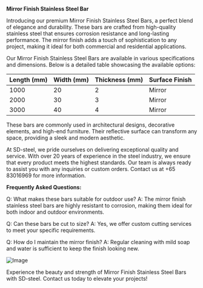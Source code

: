 **Mirror Finish Stainless Steel Bar**

Introducing our premium Mirror Finish Stainless Steel Bars, a perfect blend of elegance and durability. These bars are crafted from high-quality stainless steel that ensures corrosion resistance and long-lasting performance. The mirror finish adds a touch of sophistication to any project, making it ideal for both commercial and residential applications.

Our Mirror Finish Stainless Steel Bars are available in various specifications and dimensions. Below is a detailed table showcasing the available options:

| Length (mm) | Width (mm) | Thickness (mm) | Surface Finish |
|-------------|------------|----------------|----------------|
| 1000        | 20         | 2              | Mirror         |
| 2000        | 30         | 3              | Mirror         |
| 3000        | 40         | 4              | Mirror         |

These bars are commonly used in architectural designs, decorative elements, and high-end furniture. Their reflective surface can transform any space, providing a sleek and modern aesthetic.

At SD-steel, we pride ourselves on delivering exceptional quality and service. With over 20 years of experience in the steel industry, we ensure that every product meets the highest standards. Our team is always ready to assist you with any inquiries or custom orders. Contact us at +65 83016969 for more information.

**Frequently Asked Questions:**

Q: What makes these bars suitable for outdoor use?
A: The mirror finish stainless steel bars are highly resistant to corrosion, making them ideal for both indoor and outdoor environments.

Q: Can these bars be cut to size?
A: Yes, we offer custom cutting services to meet your specific requirements.

Q: How do I maintain the mirror finish?
A: Regular cleaning with mild soap and water is sufficient to keep the finish looking new.

![Image](https://github.com/user-attachments/assets/2567258e-e124-4816-932d-1809bd27ef0b)

Experience the beauty and strength of Mirror Finish Stainless Steel Bars with SD-steel. Contact us today to elevate your projects!